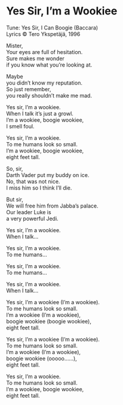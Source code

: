 # Yes Sir, I’m a Wookiee

Tune: Yes Sir, I Can Boogie (Baccara)  
Lyrics © Tero Ykspetäjä, 1996

Mister,  
Your eyes are full of hesitation.  
Sure makes me wonder  
if you know what you’re looking at.

Maybe  
you didn’t know my reputation.  
So just remember,  
you really shouldn’t make me mad.

Yes sir, I’m a wookiee.  
  When I talk it’s just a growl.  
I’m a wookiee, boogie wookiee,  
  I smell foul.

Yes sir, I’m a wookiee.  
  To me humans look so small.  
I’m a wookiee, boogie wookiee,  
  eight feet tall.

So, sir,  
Darth Vader put my buddy on ice.  
No, that was not nice.  
I miss him so I think I’ll die.

But sir,  
We will free him from Jabba’s palace.  
Our leader Luke is  
a very powerful Jedi.

Yes sir, I’m a wookiee.  
  When I talk…

Yes sir, I’m a wookiee.  
  To me humans…

Yes sir, I’m a wookiee.  
  To me humans…

Yes sir, I’m a wookiee.  
  When I talk…

Yes sir, I’m a wookiee (I’m a wookiee).  
  To me humans look so small.  
I’m a wookiee (I’m a wookiee),  
  boogie wookiee (boogie wookiee),  
  eight feet tall.

Yes sir, I’m a wookiee (I’m a wookiee).  
  To me humans look so small.  
I’m a wookiee (I’m a wookiee),  
  boogie wookiee (ooooo……),  
  eight feet tall.

Yes sir, I’m a wookiee.  
  To me humans look so small.  
I’m a wookiee, boogie wookiee,  
  eight feet tall.
